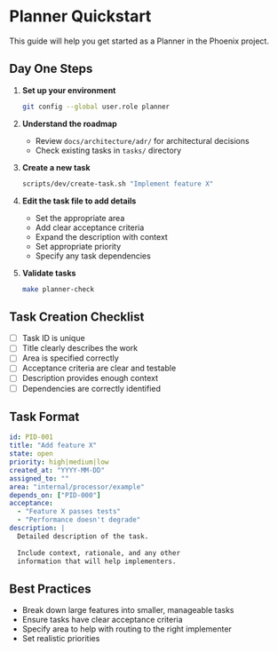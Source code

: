 # Planner Quickstart

This guide will help you get started as a Planner in the Phoenix project.

## Day One Steps

1. **Set up your environment**
   ```bash
   git config --global user.role planner
   ```

2. **Understand the roadmap**
   - Review `docs/architecture/adr/` for architectural decisions
   - Check existing tasks in `tasks/` directory

3. **Create a new task**
   ```bash
   scripts/dev/create-task.sh "Implement feature X"
   ```

4. **Edit the task file to add details**
   - Set the appropriate area
   - Add clear acceptance criteria
   - Expand the description with context
   - Set appropriate priority
   - Specify any task dependencies

5. **Validate tasks**
   ```bash
   make planner-check
   ```

## Task Creation Checklist

- [ ] Task ID is unique
- [ ] Title clearly describes the work
- [ ] Area is specified correctly
- [ ] Acceptance criteria are clear and testable
- [ ] Description provides enough context
- [ ] Dependencies are correctly identified

## Task Format

```yaml
id: PID-001
title: "Add feature X"
state: open
priority: high|medium|low
created_at: "YYYY-MM-DD"
assigned_to: ""
area: "internal/processor/example"
depends_on: ["PID-000"]
acceptance:
  - "Feature X passes tests"
  - "Performance doesn't degrade"
description: |
  Detailed description of the task.
  
  Include context, rationale, and any other
  information that will help implementers.
```

## Best Practices

- Break down large features into smaller, manageable tasks
- Ensure tasks have clear acceptance criteria
- Specify area to help with routing to the right implementer
- Set realistic priorities
